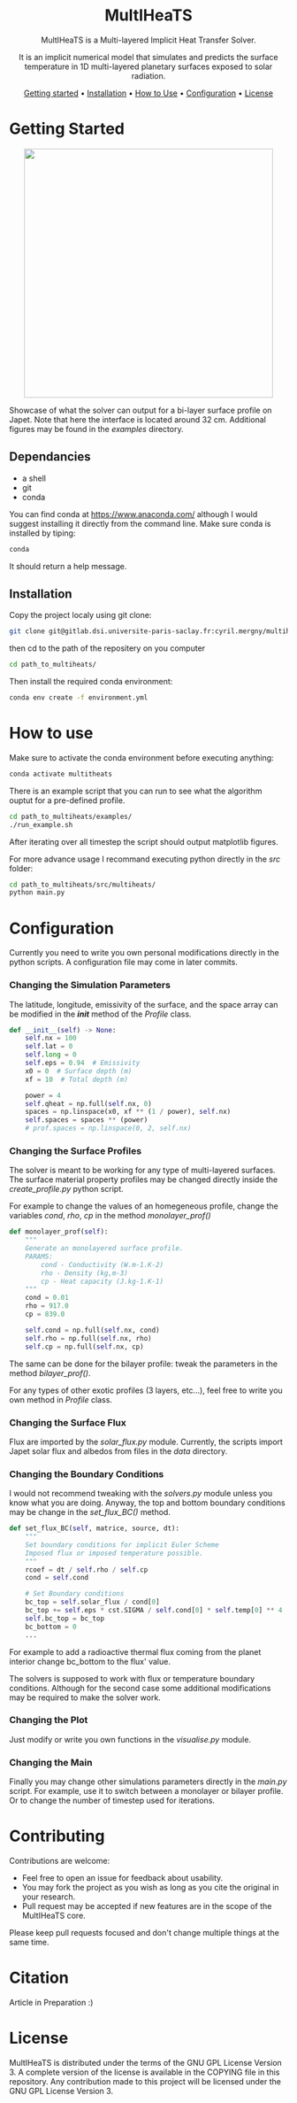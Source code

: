<div align="center">

# MultIHeaTS

MultIHeaTS is a Multi-layered Implicit Heat Transfer Solver. 

It is an implicit numerical model that simulates and predicts the surface temperature in 1D multi-layered planetary surfaces exposed to solar radiation.

[Getting started](#getting-started) •
[Installation](#installation) •
[How to Use](#how-to-use) •
[Configuration](#configuration) •
[License](#license)
</div>



# Getting Started


<div align="center">
 <img src="examples/temp_evo.gif" width="450" />
</div>

Showcase of what the solver can output for a bi-layer surface profile on Japet. Note that here the interface is located around 32 cm.
Additional figures may be found in the *examples* directory.



## Dependancies

- a shell
- git
- conda

You can find conda at https://www.anaconda.com/ although I would suggest installing it directly from the command line.
Make sure conda is installed by tiping:
```bash
conda
```
It should return a help message.

## Installation

Copy the project localy using git clone:

```bash
git clone git@gitlab.dsi.universite-paris-saclay.fr:cyril.mergny/multiheats.git
```
then cd to the path of the repositery on you computer

```bash
cd path_to_multiheats/
```

Then install the required conda environment:

```bash
conda env create -f environment.yml
```

# How to use
Make sure to activate the conda environment before executing anything:
```bash
conda activate multitheats
```

There is an example script that you can run to see what the algorithm ouptut for a pre-defined profile.

```bash
cd path_to_multiheats/examples/
./run_example.sh
```
After iterating over all timestep the script should output matplotlib figures.

For more advance usage I recommand executing python directly in the *src* folder:

```bash
cd path_to_multiheats/src/multiheats/
python main.py
```

# Configuration

Currently you need to write you own personal modifications directly in the python scripts. A configuration file may come in later commits.

### Changing the Simulation Parameters

The latitude, longitude, emissivity of the surface, and the space array can be modified in the *__init__* method of the *Profile* class.

```python
def __init__(self) -> None:
    self.nx = 100
    self.lat = 0
    self.long = 0
    self.eps = 0.94  # Emissivity
    x0 = 0  # Surface depth (m)
    xf = 10  # Total depth (m)

    power = 4
    self.qheat = np.full(self.nx, 0)
    spaces = np.linspace(x0, xf ** (1 / power), self.nx)
    self.spaces = spaces ** (power)
    # prof.spaces = np.linspace(0, 2, self.nx)
```


### Changing the Surface Profiles

The solver is meant to be working for any type of multi-layered surfaces.
The surface material property profiles may be changed directly inside the *create_profile.py* python script.

For example to change the values of an homegeneous profile, change the variables *cond*, *rho*, *cp* in the method *monolayer_prof()*

```python
def monolayer_prof(self):
    """
    Generate an monolayered surface profile.
    PARAMS:
        cond - Conductivity (W.m-1.K-2)
        rho - Density (kg,m-3)
        cp - Heat capacity (J.kg-1.K-1)
    """
    cond = 0.01
    rho = 917.0
    cp = 839.0

    self.cond = np.full(self.nx, cond)
    self.rho = np.full(self.nx, rho)
    self.cp = np.full(self.nx, cp)
```

The same can be done for the bilayer profile: tweak the parameters in the method *bilayer_prof()*.

For any types of other exotic profiles (3 layers, etc...), feel free to write you own method in *Profile* class.

### Changing the Surface Flux

Flux are imported by the *solar_flux.py* module. Currently, the scripts import Japet solar flux and albedos from files in the *data* directory.

### Changing the Boundary Conditions

I would not recommend tweaking with the *solvers.py* module unless you know what you are doing. Anyway, the top and bottom boundary conditions may be change in the *set_flux_BC()* method.

```python
def set_flux_BC(self, matrice, source, dt):
    """
    Set boundary conditions for implicit Euler Scheme
    Imposed flux or imposed temperature possible.
    """
    rcoef = dt / self.rho / self.cp
    cond = self.cond

    # Set Boundary conditions
    bc_top = self.solar_flux / cond[0]
    bc_top += self.eps * cst.SIGMA / self.cond[0] * self.temp[0] ** 4
    self.bc_top = bc_top
    bc_bottom = 0
    ...
```
For example to add a radioactive thermal flux coming from the planet interior change bc_bottom to the flux' value.

The solvers is supposed to work with flux or temperature boundary conditions. Although for the second case some additional modifications may be required to make the solver work.

### Changing the Plot

Just modify or write you own functions in the *visualise.py* module.

### Changing the Main

Finally you may change other simulations parameters directly in the *main.py* script. For example, use it to switch between a monolayer or bilayer profile. Or to change the number of timestep used for iterations.

# Contributing

Contributions are welcome:

- Feel free to open an issue for feedback about usability.
- You may fork the project as you wish as long as you cite the original in your research.
- Pull request may be accepted if new features are in the scope of the MultIHeaTS core.

Please keep pull requests focused and don't change multiple things at the same
time.

# Citation

Article in Preparation :)


# License

MultIHeaTS is distributed under the terms of the GNU GPL License Version 3. A complete version of the license is available in the COPYING file in this repository. Any contribution made to this project will be licensed under the GNU GPL License Version 3.
